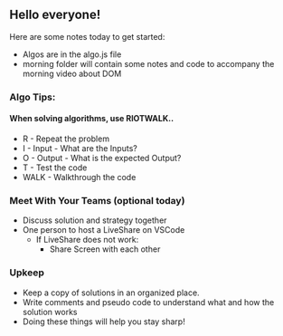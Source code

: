 ## Hello everyone!
Here are some notes today to get started:
- Algos are in the algo.js file
- morning folder will contain some notes and code to accompany the morning video about DOM

### Algo Tips:
#### When solving algorithms, use RIOTWALK..
- R - Repeat the problem
- I - Input - What are the Inputs?
- O - Output - What is the expected Output?
- T - Test the code
- WALK - Walkthrough the code

### Meet With Your Teams (optional today)
- Discuss solution and strategy together
- One person to host a LiveShare on VSCode
    - If LiveShare does not work:
        - Share Screen with each other

### Upkeep
- Keep a copy of solutions in an organized place.
- Write comments and pseudo code to understand what and how the solution works
- Doing these things will help you stay sharp!